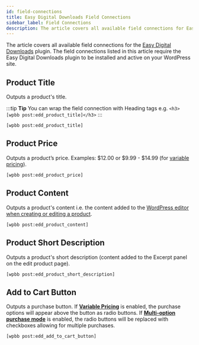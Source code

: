 ```yaml
---
id: field-connections
title: Easy Digital Downloads Field Connections
sidebar_label: Field Connections
description: The article covers all available field connections for Easy Digital Downloads plugin.
---
```


The article covers all available field connections for the [Easy Digital Downloads](https://wordpress.org/plugins/easy-digital-downloads/) plugin. The field connections listed in this article require the Easy Digital Downloads plugin to be installed and active on your WordPress site.

## Product Title

Outputs a product's title.

:::tip **Tip**
You can wrap the field connection with Heading tags e.g. `<h3>[wpbb post:edd_product_title]</h3>`
:::

```markup
[wpbb post:edd_product_title]
```

## Product Price

Outputs a product’s price. Examples: $12.00 or $9.99 - $14.99 (for [variable pricing](https://docs.easydigitaldownloads.com/article/1849-variable-pricing)).

```markup
[wpbb post:edd_product_price]
```

## Product Content

Outputs a product's content i.e. the content added to the [WordPress editor when creating or editing a product](https://docs.easydigitaldownloads.com/article/177-creating-products).

```markup
[wpbb post:edd_product_content]
```

## Product Short Description

Outputs a product's short description (content added to the Excerpt panel on the edit product page).

```markup
[wpbb post:edd_product_short_description]
```

## Add to Cart Button

Outputs a purchase button. If [**Variable Pricing**](https://docs.easydigitaldownloads.com/article/1849-variable-pricing) is enabled, the purchase options will appear above the button as radio buttons. If [**Multi-option purchase mode**](https://docs.easydigitaldownloads.com/article/1849-variable-pricing) is enabled, the radio buttons will be replaced with checkboxes allowing for multiple purchases.

```markup
[wpbb post:edd_add_to_cart_button]
```












